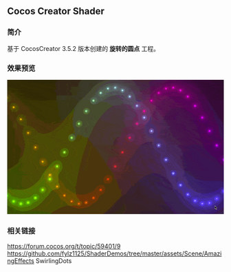 ## Cocos Creator Shader

### 简介
基于 CocosCreator 3.5.2 版本创建的 **旋转的圆点** 工程。

### 效果预览
![image](../../../gif/202207/2022070406.gif)

### 相关链接
https://forum.cocos.org/t/topic/59401/9        
https://github.com/fylz1125/ShaderDemos/tree/master/assets/Scene/AmazingEffects SwirlingDots